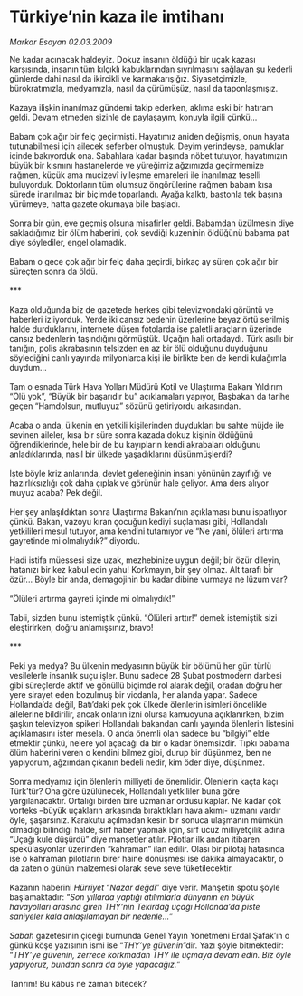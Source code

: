 # Türkiye’nin kaza ile imtihanı

*Markar Esayan 02.03.2009*

<div class="taraf_structure_2col_1zq">
<div class="margen_n">



 <p>Ne kadar acınacak haldeyiz. Dokuz insanın öldüğü bir uçak kazası karşısında, insanın tüm kılçıklı kabuklarından sıyrılmasını sağlayan şu kederli günlerde dahi nasıl da ikircikli ve karmakarışığız. Siyasetçimizle, bürokratımızla, medyamızla, nasıl da çürümüşüz, nasıl da taponlaşmışız. <br/><br/>Kazaya ilişkin inanılmaz gündemi takip ederken, aklıma eski bir hatıram geldi. Devam etmeden sizinle de paylaşayım, konuyla ilgili çünkü... <br/><br/>Babam çok ağır bir felç geçirmişti. Hayatımız aniden değişmiş, onun hayata tutunabilmesi için ailecek seferber olmuştuk. Deyim yerindeyse, pamuklar içinde bakıyorduk ona. Sabahlara kadar başında nöbet tutuyor, hayatımızın büyük bir kısmını hastanelerde ve yüreğimiz ağzımızda geçirmemize rağmen, küçük ama mucizevî iyileşme emareleri ile inanılmaz teselli buluyorduk. Doktorların tüm olumsuz öngörülerine rağmen babam kısa sürede inanılmaz bir biçimde toparlandı. Ayağa kalktı, bastonla tek başına yürümeye, hatta gazete okumaya bile başladı. <br/><br/>Sonra bir gün, eve geçmiş olsuna misafirler geldi. Babamdan üzülmesin diye sakladığımız bir ölüm haberini, çok sevdiği kuzeninin öldüğünü babama pat diye söylediler, engel olamadık. <br/><br/>Babam o gece çok ağır bir felç daha geçirdi, birkaç ay süren çok ağır bir süreçten sonra da öldü. <br/><br/>*** <br/><br/>Kaza olduğunda biz de gazetede herkes gibi televizyondaki görüntü ve haberleri izliyorduk. Yerde iki cansız bedenin üzerlerine beyaz örtü serilmiş halde durduklarını, internete düşen fotolarda ise paletli araçların üzerinde cansız bedenlerin taşındığını görmüştük. Uçağın hali ortadaydı. Türk asıllı bir tanığın, polis akrabasının telsizden en az bir ölü olduğunu duyduğunu söylediğini canlı yayında milyonlarca kişi ile birlikte ben de kendi kulağımla duydum... <br/><br/>Tam o esnada Türk Hava Yolları Müdürü Kotil ve Ulaştırma Bakanı Yıldırım “Ölü yok”, “Büyük bir başarıdır bu” açıklamaları yapıyor, Başbakan da tarihe geçen “Hamdolsun, mutluyuz” sözünü getiriyordu arkasından. <br/><br/>Acaba o anda, ülkenin en yetkili kişilerinden duydukları bu sahte müjde ile sevinen aileler, kısa bir süre sonra kazada dokuz kişinin öldüğünü öğrendiklerinde, hele bir de bu kayıpların kendi akrabaları olduğunu anladıklarında, nasıl bir ülkede yaşadıklarını düşünmüşlerdi? <br/><br/>İşte böyle kriz anlarında, devlet geleneğinin insani yönünün zayıflığı ve hazırlıksızlığı çok daha çıplak ve görünür hale geliyor. Ama ders alıyor muyuz acaba? Pek değil. <br/><br/>Her şey anlaşıldıktan sonra Ulaştırma Bakanı’nın açıklaması bunu ispatlıyor çünkü. Bakan, vazoyu kıran çocuğun kediyi suçlaması gibi, Hollandalı yetkilileri mesul tutuyor, ama kendini tutamıyor ve “Ne yani, ölüleri artırma gayretinde mi olmalıydık?” diyordu. <br/><br/>Hadi istifa müessesi size uzak, mezhebinize uygun değil; bir özür dileyin, hatanızı bir kez kabul edin yahu! Korkmayın, bir şey olmaz. Alt tarafı bir özür... Böyle bir anda, demagojinin bu kadar dibine vurmaya ne lüzum var? <br/><br/>“Ölüleri artırma gayreti içinde mi olmalıydık!” <br/><br/>Tabii, sizden bunu istemiştik çünkü. “Ölüleri arttır!” demek istemiştik sizi eleştirirken, doğru anlamışsınız, bravo! <br/><br/>*** <br/><br/>Peki ya medya? Bu ülkenin medyasının büyük bir bölümü her gün türlü vesilelerle insanlık suçu işler. Bunu sadece 28 Şubat postmodern darbesi gibi süreçlerde aktif ve gönüllü biçimde rol alarak değil, oradan doğru her yere sirayet eden bozulmuş bir vicdanla, her alanda yapar. Sadece Hollanda’da değil, Batı’daki pek çok ülkede ölenlerin isimleri öncelikle ailelerine bildirilir, ancak onların izni olursa kamuoyuna açıklanırken, bizim şaşkın televizyon spikeri Hollandalı bakandan canlı yayında ölenlerin listesini açıklamasını ister mesela. O anda önemli olan sadece bu “bilgiyi” elde etmektir çünkü, nelere yol açacağı da bir o kadar önemsizdir. Tıpkı babama ölüm haberini veren o kendini bilmez gibi, durup bir düşünmez, ben ne yapıyorum, ağzımdan çıkanın bedeli nedir, kim öder diye, düşünmez. <br/><br/>Sonra medyamız için ölenlerin milliyeti de önemlidir. Ölenlerin kaçta kaçı Türk’tür? Ona göre üzülünecek, Hollandalı yetkililer buna göre yargılanacaktır. Ortalığı birden bire uzmanlar ordusu kaplar. Ne kadar çok vorteks –büyük uçakların arkasında bıraktıkları hava akımı- uzmanı vardır öyle, şaşarsınız. Karakutu açılmadan kesin bir sonuca ulaşmanın mümkün olmadığı bilindiği halde, sırf haber yapmak için, sırf ucuz milliyetçilik adına “Uçağı kule düşürdü” diye manşetler atılır. Pilotlar ilk andan itibaren spekülasyonlar üzerinden “kahraman” ilan edilir. Olası bir pilotaj hatasında ise o kahraman pilotların birer haine dönüşmesi ise dakika almayacaktır, o da zaten o günün malzemesi olarak seve seve tüketilecektir. <br/><br/>Kazanın haberini <i>Hürriyet</i> “<i>Nazar değdi</i>” diye verir. Manşetin spotu şöyle başlamaktadır: “<i>Son yıllarda yaptığı atılımlarla dünyanın en büyük havayolları arasına giren THY’nin Tekirdağ uçağı Hollanda’da piste saniyeler kala anlaşılamayan bir nedenle...</i>”<i> <br/><br/>Sabah</i> gazetesinin çiçeği burnunda Genel Yayın Yönetmeni Erdal Şafak’ın o günkü köşe yazısının ismi ise “<i>THY’ye güvenin</i>”dir. Yazı şöyle bitmektedir: “<i>THY’ye güvenin, zerrece korkmadan THY ile uçmaya devam edin. Biz öyle yapıyoruz, bundan sonra da öyle yapacağız.</i>” <br/><br/>Tanrım! Bu kâbus ne zaman bitecek?</p>

<br/>


<div id="taraf_not">
</div>

</div>


</div>
